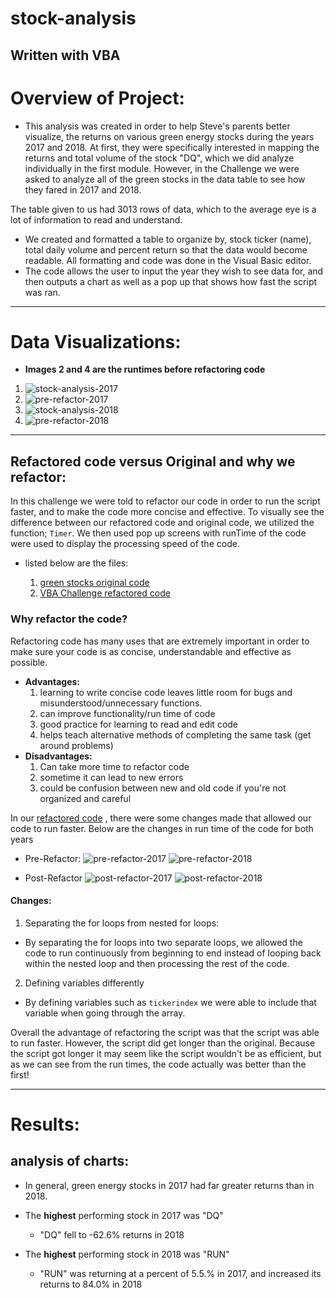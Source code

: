 # stock-analysis
Written with VBA
---

# **Overview of Project:**

- This analysis was created in order to help Steve's parents better visualize, the returns on various green energy stocks during the years 2017 and 2018.   At first, they were specifically interested in mapping the returns and total volume of the stock "DQ", which we did analyze individually in the first module.  However, in the Challenge we were asked to analyze all of the green stocks in the data table to see how they fared in 2017 and 2018.

The table given to us had 3013 rows of data, which to the average eye is a lot of information to read and understand.  

- We created and formatted a table to organize by, stock ticker (name), total daily volume and percent return so that the data would become readable.  All formatting and code was done in the Visual Basic editor.  
- The code allows the user to input the year they wish to see data for, and then outputs a chart as well as a pop up that shows how fast the script was ran.

---
# Data Visualizations:

- **Images 2 and 4 are the runtimes before refactoring code**

1) ![stock-analysis-2017](resources/stock-analysis-2017.png)
2) ![pre-refactor-2017](resources/pre-refactor-2017.png)
3) ![stock-analysis-2018](resources/stock-analysis-2018.png)
4) ![pre-refactor-2018](resources/pre-refactor-2018.png)
---
	
## Refactored code versus Original and why we refactor:

In this challenge we were told to refactor our code in order to run the script faster, and to make the code more concise and effective.  To visually see the difference between our refactored code and original code, we utilized the function; `Timer`.  We then used pop up screens with runTime of the code were used to display the processing speed of the code.
 
- listed below are the files:

	1) [green stocks original code](green_stocks.xlsm)
	2) [VBA Challenge refactored code](VBA_Challenge.xlsm)

### Why refactor the code?

Refactoring code has many uses that are extremely important in order to make sure your code is as concise, understandable and effective as possible. 

- **Advantages:**
	1) learning to write concise code leaves little room for bugs and misunderstood/unnecessary functions.
	2) can improve functionality/run time of code
	3) good practice for learning to read and edit code
	4) helps teach alternative methods of completing the same task (get around problems)
- **Disadvantages:**
	1) Can take more time to refactor code
	2) sometime it can lead to new errors
	3) could be confusion between new and old code if you're not organized and careful


In our [refactored code](VBA_Challenge.xlsm) , there were some changes made that allowed our code to run faster.  Below are the changes in run time of the code for both years

- Pre-Refactor:
![pre-refactor-2017](resources/pre-refactor-2017.png)
![pre-refactor-2018](resources/pre-refactor-2018.png)

- Post-Refactor
![post-refactor-2017](resources/post-refactor-2018.png)
![post-refactor-2018](resources/post-refactor-2018.png)

#### Changes:
1) Separating the for loops from nested for loops:
- By separating the for loops into two separate loops, we allowed the code to run continuously from beginning to end instead of looping back within the nested loop and then processing the rest of the code.
2) Defining variables differently
- By defining variables such as `tickerindex` we were able to include that variable when going through the array.

Overall the advantage of refactoring the script was that the script was able to run faster.  However, the script did get longer than the original.  Because the script got longer it may seem like the script wouldn't be as efficient, but as we can see from the run times, the code actually was better than the first!

---
 	
# Results:

## analysis of charts:
- In general, green energy stocks in 2017 had far greater returns than in 2018.

- The **highest** performing stock in 2017 was "DQ"
	* "DQ" fell to -62.6% returns in 2018

- The **highest** performing stock in 2018 was "RUN"
	* "RUN" was returning at a percent of 5.5.% in 2017, and increased its returns to 84.0% in 2018
 
